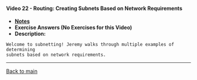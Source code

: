 #### Video 22 - Routing: Creating Subnets Based on Network Requirements

- **[Notes](notes.md)**
- **Exercise Answers (No Exercises for this Video)**
- **Description:**

```
Welcome to subnetting! Jeremy walks through multiple examples of determining 
subnets based on network requirements.
```

---
 
[Back to main](https://github.com/rot0xd/CBTNuggets/blob/master/CCNA/ICND-1/README.md)

